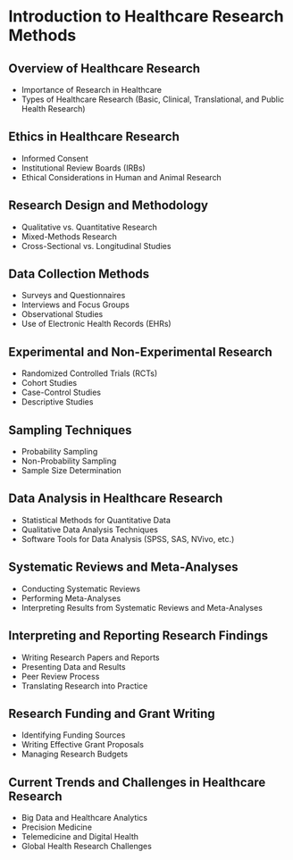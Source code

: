 # Introduction to Healthcare Research Methods
## Overview of Healthcare Research
- Importance of Research in Healthcare
- Types of Healthcare Research (Basic, Clinical, Translational, and Public Health Research)

## Ethics in Healthcare Research
- Informed Consent
- Institutional Review Boards (IRBs)
- Ethical Considerations in Human and Animal Research

## Research Design and Methodology
- Qualitative vs. Quantitative Research
- Mixed-Methods Research
- Cross-Sectional vs. Longitudinal Studies

## Data Collection Methods
- Surveys and Questionnaires
- Interviews and Focus Groups
- Observational Studies
- Use of Electronic Health Records (EHRs)

## Experimental and Non-Experimental Research
- Randomized Controlled Trials (RCTs)
- Cohort Studies
- Case-Control Studies
- Descriptive Studies

## Sampling Techniques
- Probability Sampling
- Non-Probability Sampling
- Sample Size Determination

## Data Analysis in Healthcare Research
- Statistical Methods for Quantitative Data
- Qualitative Data Analysis Techniques
- Software Tools for Data Analysis (SPSS, SAS, NVivo, etc.)

## Systematic Reviews and Meta-Analyses
- Conducting Systematic Reviews
- Performing Meta-Analyses
- Interpreting Results from Systematic Reviews and Meta-Analyses

## Interpreting and Reporting Research Findings
- Writing Research Papers and Reports
- Presenting Data and Results
- Peer Review Process
- Translating Research into Practice

## Research Funding and Grant Writing
- Identifying Funding Sources
- Writing Effective Grant Proposals
- Managing Research Budgets

## Current Trends and Challenges in Healthcare Research
- Big Data and Healthcare Analytics
- Precision Medicine
- Telemedicine and Digital Health
- Global Health Research Challenges
